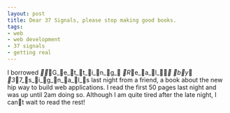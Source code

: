 ```yaml
---
layout: post
title: Dear 37 Signals, please stop making good books.
tags:
- web
- web development
- 37 signals
- getting real
---
```

I borrowed __G_e_t_t_i_n_g_ _R_e_a_l__ _b_y_ _3_7_s_i_g_n_a_l_s last night from a friend, a book about
the new hip way to build web applications. I read the first 50 pages last night
and was up until 2am doing so. Although I am quite tired after the late night,
I cant wait to read the rest!
